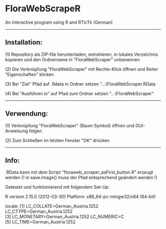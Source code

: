 FloraWebScrapeR
===============

An interactive program using R and RTlcTk (German)


-----------------------------------------------------------------------------------------------------
Installation:
-----------------------------------------------------------------------------------------------------
(1) Repository als ZIP-file herunterladen, extrahieren, in lokales Verzeichnis kopieren und den
    Ordnername in "FloraWebScraper" unbenennen

(2) Die Verknüpfung "FloraWebScraper" mit Rechts-Klick öffnen und Reiter "Eigenschaften" klicken

(3) Bei "Ziel" Pfad auf .Rdata in Ordner setzen "...\FloraWebScraper\.RData

(4) Bei "Ausführen in" auf Pfad zum Ordner setzen "...\FloraWebScraper"

-----------------------------------------------------------------------------------------------------
Verwendung:
-----------------------------------------------------------------------------------------------------

(1) Verknüpfung "FloraWebScraper" (Baum Symbol) öffnen und GUI-Anweisung folgen

(2) Zum Schließen im letzten Fenster "OK" drücken


-----------------------------------------------------------------------------------------------------
Info:
-----------------------------------------------------------------------------------------------------
.RData kann mit dem Script "floraweb_scraper_asFirst_button.R" erzeugt werden (! in save.image() muss 
der Pfad entsprechend geändert werden !)

Getestet und funktionierend mit folgendem Set-Up:

R version 2.15.0 (2012-03-30)
Platform: x86_64-pc-mingw32/x64 (64-bit)

locale:
[1] LC_COLLATE=German_Austria.1252  LC_CTYPE=German_Austria.1252   
[3] LC_MONETARY=German_Austria.1252 LC_NUMERIC=C                   
[5] LC_TIME=German_Austria.1252  
